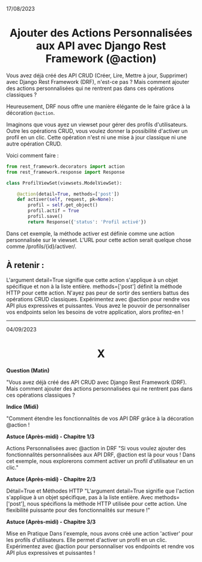 17/08/2023

<h1 align="center">Ajouter des Actions Personnalisées aux API avec Django Rest Framework (@action)</h1>

Vous avez déjà créé des API CRUD (Créer, Lire, Mettre à jour, Supprimer) avec Django Rest Framework (DRF), n'est-ce pas ? Mais comment ajouter des actions personnalisées qui ne rentrent pas dans ces opérations classiques ?

Heureusement, DRF nous offre une manière élégante de le faire grâce à la décoration `@action`.

Imaginons que vous ayez un viewset pour gérer des profils d'utilisateurs. Outre les opérations CRUD, vous voulez donner la possibilité d'activer un profil en un clic. Cette opération n'est ni une mise à jour classique ni une autre opération CRUD.

Voici comment faire :

```python
from rest_framework.decorators import action
from rest_framework.response import Response

class ProfilViewSet(viewsets.ModelViewSet):

    @action(detail=True, methods=['post'])
    def activer(self, request, pk=None):
        profil = self.get_object()
        profil.actif = True
        profil.save()
        return Response({'status': 'Profil activé'})
```

Dans cet exemple, la méthode activer est définie comme une action personnalisée sur le viewset. L'URL pour cette action serait quelque chose comme /profils/{id}/activer/.

## À retenir :

L'argument detail=True signifie que cette action s'applique à un objet spécifique et non à la liste entière.
methods=['post'] définit la méthode HTTP pour cette action.
N'ayez pas peur de sortir des sentiers battus des opérations CRUD classiques. Expérimentez avec @action pour rendre vos API plus expressives et puissantes. Vous avez le pouvoir de personnaliser vos endpoints selon les besoins de votre application, alors profitez-en !

__________

04/09/2023

<h1 align="center">X</h1>

**Question (Matin)**

"Vous avez déjà créé des API CRUD avec Django Rest Framework (DRF). Mais comment ajouter des actions personnalisées qui ne rentrent pas dans ces opérations classiques ?

**Indice (Midi)**

"Comment étendre les fonctionnalités de vos API DRF grâce à la décoration @action !

**Astuce (Après-midi) - Chapitre 1/3**

Actions Personnalisées avec @action in DRF
"Si vous voulez ajouter des fonctionnalités personnalisées aux API DRF, @action est là pour vous ! Dans cet exemple, nous explorerons comment activer un profil d'utilisateur en un clic."

**Astuce (Après-midi) - Chapitre 2/3**

Détail=True et Méthodes HTTP
"L'argument detail=True signifie que l'action s'applique à un objet spécifique, pas à la liste entière. Avec methods=['post'], nous spécifions la méthode HTTP utilisée pour cette action. Une flexibilité puissante pour des fonctionnalités sur mesure !"

**Astuce (Après-midi) - Chapitre 3/3**

Mise en Pratique
Dans l'exemple, nous avons créé une action 'activer' pour les profils d'utilisateurs. Elle permet d'activer un profil en un clic. Expérimentez avec @action pour personnaliser vos endpoints et rendre vos API plus expressives et puissantes !
